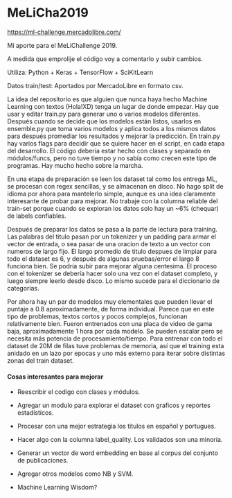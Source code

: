 # MeLiCha2019

https://ml-challenge.mercadolibre.com/

Mi aporte para el MeLiChallenge 2019.

A medida que emprolije el código voy a comentarlo y subir cambios.

Utiliza: Python + Keras + TensorFlow + SciKitLearn

Datos train/test:
Aportados por MercadoLibre en formato csv.

La idea del repositorio es que alguien que nunca haya hecho Machine Learning con textos (Hola!XD) tenga un lugar de donde empezar. Hay que usar y editar train.py para generar uno o varios modelos diferentes. Después cuando se decide que los modelos están listos, usarlos en ensemble.py que toma varios modelos y aplica todos a los mismos datos para después promediar los resultados y mejorar la predicción. En train.py hay varios flags para decidir que se quiere hacer en el script, en cada etapa del desarrollo. El código debería estar hecho con clases y separado en módulos/funcs, pero no tuve tiempo y no sabía como crecen este tipo de programas. Hay mucho hecho sobre la marcha.

En una etapa de preparación se leen los dataset tal como los entrega ML, se procesan con regex sencillas, y se almacenan en disco. No hago split de idioma por ahora para mantelerlo simple, aunque es una idea claramente interesante de probar para mejorar. No trabaje con la columna reliable del train-set porque cuando se exploran los datos solo hay un ~6% (chequar) de labels confiables.

Después de preparar los datos se pasa a la parte de lectura para training. Las palabras del titulo pasan por un tokenizer y un padding para armar el vector de entrada, o sea pasar de una oracion de texto a un vector con numeros de largo fijo. El largo promedio de titulo despues de limpiar para todo el dataset es 6, y después de algunas pruebas/error el largo 8 funciona bien. Se podría subir para mejorar alguna centesima. El proceso con el tokenizer se debería hacer solo una vez con el dataset completo, y luego siempre leerlo desde disco. Lo mismo sucede para el diccionario de categorias.

Por ahora hay un par de modelos muy elementales que pueden llevar el puntaje a 0.8 aproximadamente, de forma individual. Parece que en este tipo de problemas, textos cortos y pocos complejos, funcionan relativamente bien. Fueron entrenados con una placa de video de gama baja, aproximadamente 1 hora por cada modelo. Se pueden escalar pero se necesita más potencia de procesamiento/tiempo.
Para entrenar con todo el dataset de 20M de filas tuve problemas de memoria, así que el training esta anidado en un lazo por epocas y uno más externo para iterar sobre distintas zonas del train dataset.

#### Cosas interesantes para mejorar ####

* Reescribir el codigo con clases y módulos.

* Agregar un modulo para explorar el dataset con graficos y reportes estadísticos.

* Procesar con una mejor estrategia los titulos en español y portugues.

* Hacer algo con la columna label_quality. Los validados son una minoría.

* Generar un vector de word embedding en base al corpus del conjunto de publicaciones.

* Agregar otros modelos como NB y SVM.

* Machine Learning Wisdom?

